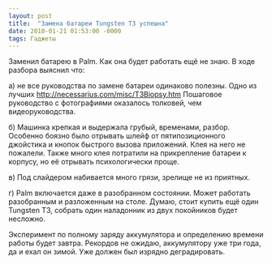 ```yaml
---
layout: post
title:  "Замена батареи Tungsten T3 успешна"
date: 2010-01-21 01:53:00 -0000
tags: Гаджеты
---
```


Заменил батарею в Palm. Как она будет работать ещё не знаю. В ходе разбора выяснил что:

а) не все руководства по замене батареи одинаково полезны. Одно из лучших http://necessarius.com/misc/T3Biopsy.htm Пошаговое руководство с фотографиями оказалось толковей, чем видеоруководства.

б) Машинка крепкая и выдержала грубый, временами, разбор. Особенно боязно было отрывать шлейф от пятипозиционного джойстика и кнопок быстрого вызова приложений. Клея на него не пожалели. Также много клея потратили на прикрепление батареи к корпусу, но её отрывать психологически проще.

в) Под слайдером набивается много грязи, зрелище не из приятных.

г) Palm включается даже в разобранном состоянии. Может работать разобранным и разложенным на столе. Думаю, стоит купить ещё один Tungsten T3, собрать один наладонник из двух покойников будет несложно.

Эксперимент по полному заряду аккумулятора и определению времени работы будет завтра. Рекордов не ожидаю, аккумулятору уже три года, да и ехал он зимой. Уже должен был изрядно деградировать.